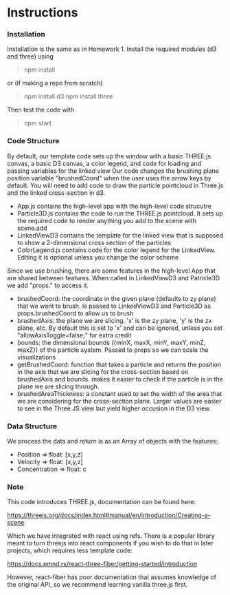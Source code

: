 # Instructions

### Installation

Installation is the same as in Homework 1. Install the required modules (d3 and three) using 

> npm install

or (if making a repo from scratch)

> npm install d3
> npm install three

Then test the code with 

> npm start


### Code Structure

By default, our template code sets up the window with a basic THREE.js convas, a basic D3 canvas, a color legend, and code for loading and passing variables for the linked view
Our code changes the brushing plane position variable "brushedCoord" when the user uses the arrow keys by default. You will need to add code to draw the particle pointcloud in Three.js and the linked cross-section in d3.

 * App.js contains the high-level app with the high-level code strucutre
 * Particle3D.js contains the code to run the THREE.js pointcloud. It sets up the required code to render anything you add to the scene with scene.add
 * LinkedViewD3 contains the template for the linked view that is supposed to show a 2-dimensional cross section of the particles
 * ColorLegend.js contains code for the color legend for the LinkedView. Editing it is optional unless you change the color scheme

 Since we use brushing, there are some features in the high-level App that are shared between features. When called in LinkedViewD3 and Patricle3D we add "props." to access it.

 * brushedCoord: the coordinate in the given plane (defaults to zy plane) that we want to brush. Is passed to LinkedViewD3 and Particle3D as props.brushedCoord to allow us to brush
 * brushedAxis: the plane we are slicing. 'x' is the zy plane, 'y' is the zx plane, etc. By default this is set to 'x' and can be ignored, unless you set "allowAxisToggle=false;" for extra credit
 * bounds: the dimensional bounds ({minX, maxX, minY, maxY, minZ, maxZ}) of the particle system. Passed to props so we can scale the visualizations
 * getBrushedCoord: function that takes a particle and returns the position in the axis that we are slicing for the cross-section based on brushedAxis and bounds. makes it easier to check if the particle is in the plane we are slicing through.
 * brushedAreaThickness: a constant used to set the width of the area that we are considering for the cross-section plane. Larger values are easier to see in the Three.JS view but yield higher occusion in the D3 view.


 ### Data Structure

 We process the data and return is as an Array of objects with the features:

 * Position => float: [x,y,z]
 * Velocity => float: [x,y,z]
 * Concentration => float: c


### Note

This code introduces THREE.js, documentation can be found here: 

https://threejs.org/docs/index.html#manual/en/introduction/Creating-a-scene

Which we have integrated with react using refs. There is a popular library meant to turn threejs into react components if you wish to do that in later projects, which requires less template code: 

https://docs.pmnd.rs/react-three-fiber/getting-started/introduction

However, react-fiber has poor documentation that assumes knowledge of the original API, so we recommend learning vanilla three.js first.
